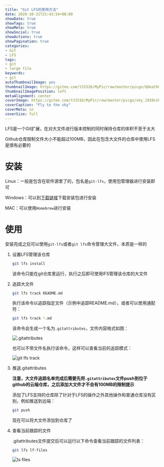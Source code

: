 ```yaml
---
title: "Git LFS的使用方法"
date: 2020-10-31T23:43:54+08:00
showDate: true
showTags: true
showMeta: true
showSocial: true
showActions: true
showPagination: true
categories:
- Git
- LFS
tags:
- git
- large file
keywords:
- git
autoThumbnailImage: yes
thumbnailImage: https://gitee.com/YJ1516/MyPic/raw/master/picgo/QdeathQ.jpg
thumbnailImagePosition: left
metaAlignment: center
coverImage: https://gitee.com/YJ1516/MyPic/raw/master/picgo/sky_1920x1080.jpg
coverCaption: "Fly to the sky"
coverMeta: in
coverSize: full
---
```


LFS是一个Git扩展，在对大文件进行版本控制的同时保持仓库的体积不至于太大

Github仓库限制文件大小不能超过100MB，因此在包含大文件的仓库中使用LFS是很有必要的

<!--more-->

<!-- toc -->

# 安装

Linux：一般是包含在软件源里了的，包名是`git-lfs`，使用包管理器进行安装即可

Windows：可以到[下载链接](https://github.com/git-lfs/git-lfs/releases)下载安装包进行安装

MAC：可以使用`Homebrew`进行安装

# 使用

安装完成之后可以使用`git-lfs`或者`git lfs`命令管理大文件，本质是一样的

1. 设置LFS管理该仓库

    ```bash
    git lfs install
    ```

    该命令只能在git仓库里运行，执行之后即可使用lFS管理该仓库的大文件

2. 追踪大文件

    ```bash
    git lfs track README.md
    ```

    执行该命令以追踪指定文件（示例中追踪README.md），或者可以使用通配符：

    ```bash
    git lfs track *.md
    ```

    该命令会生成一个名为`.gitattributes`，文件内容格式如图：

    ![.gitattributes](https://gitee.com/YJ1516/MyPic/raw/master/picgo/20201101_014414.png)

    也可以不带文件名执行该命令，这样可以查看当前的追踪模式：

    ![git lfs track](https://gitee.com/YJ1516/MyPic/raw/master/picgo/20201101_014701.png)

3. 推送.gitattributes

    **注意，大文件追踪名单完成后需要先将`.gitattributes`文件push到位于github的云端仓库，之后添加大文件才不会有100MB的限制提示**

    添加了LFS支持的仓库除了针对于LFS的操作之外其他操作和普通仓库没有区别，例如推送到远端：

    ```bash
    git push
    ```

    现在可以将大文件添加到仓库了

4. 查看当前跟踪的文件

    .gitattributes文件提交后可以运行以下命令查看当前跟踪的文件列表：

    ```bash
    git lfs lf-files
    ```

    ![ls files](https://gitee.com/YJ1516/MyPic/raw/master/picgo/20201101_022958.png)
